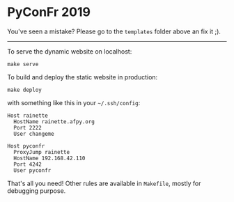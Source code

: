 # PyConFr 2019

You've seen a mistake? Please go to the `templates` folder above an fix it ;).

---

To serve the dynamic website on localhost:

    make serve

To build and deploy the static website in production:

    make deploy

with something like this in your `~/.ssh/config`:

    Host rainette
      HostName rainette.afpy.org
      Port 2222
      User changeme

    Host pyconfr
      ProxyJump rainette
      HostName 192.168.42.110
      Port 4242
      User pyconfr

That's all you need! Other rules are available in `Makefile`, mostly for debugging purpose.
